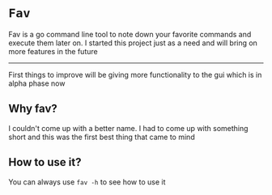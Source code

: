# `Fav`

Fav is a go command line tool to note down your favorite commands and execute them later on. I started this project just as a need and will bring on more features in the future

---

First things to improve will be giving more functionality to the gui which is in alpha phase now

## Why fav?

I couldn't come up with a better name. I had to come up with something short and this was the first best thing that came to mind

## How to use it?

You can always use `fav -h` to see how to use it
